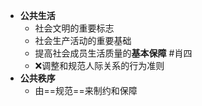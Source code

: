 - **公共生活**
	- 社会文明的重要标志
	- 社会生产活动的重要基础
	- 提高社会成员生活质量的**基本保障** #肖四 
	- ❌调整和规范人际关系的行为准则
- **公共秩序**
	- 由==规范==来制约和保障